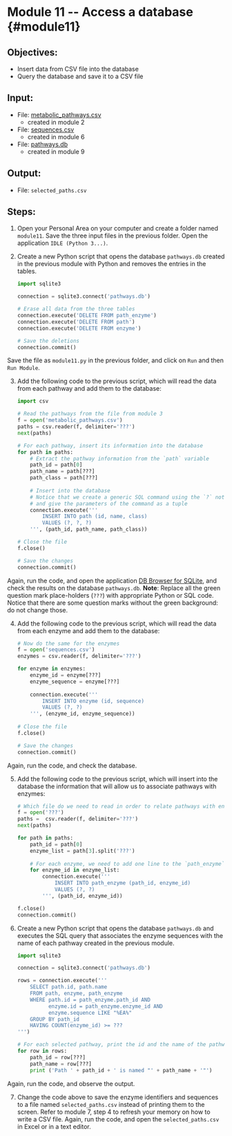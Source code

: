 # Module 11 -- Access a database {#module11}

## Objectives:

- Insert data from CSV file into the database
- Query the database and save it to a CSV file

## Input:

- File: [metabolic_pathways.csv](files/metabolic_pathways.csv)
    - created in module 2
- File: [sequences.csv](files/sequences.csv)
    - created in module 6
- File: [pathways.db](files/pathways.db)
    - created in module 9

## Output:

- File: `selected_paths.csv`

## Steps:

1. Open your Personal Area on your computer and create a folder named `module11`.
Save the three input files in the previous folder.
Open the application `IDLE (Python 3...)`.

2. Create a new Python script that opens the database `pathways.db` created in the previous module with Python and removes the entries in the tables.
    ```python
    import sqlite3
    
    connection = sqlite3.connect('pathways.db')
    
    # Erase all data from the three tables
    connection.execute('DELETE FROM path_enzyme')
    connection.execute('DELETE FROM path')
    connection.execute('DELETE FROM enzyme')
    
    # Save the deletions
    connection.commit()
    ```
Save the file as `module11.py` in the previous folder, and click on `Run` and then `Run Module`.

3. Add the following code to the previous script, which will read the data from each pathway and add them to the database:
    ```python
    import csv
    
    # Read the pathways from the file from module 3
    f = open('metabolic_pathways.csv')
    paths = csv.reader(f, delimiter='???')
    next(paths)
    
    # For each pathway, insert its information into the database
    for path in paths:
        # Extract the pathway information from the `path` variable
        path_id = path[0]
        path_name = path[???]
        path_class = path[???]
        
        # Insert into the database
        # Notice that we create a generic SQL command using the `?` notation
        # and give the parameters of the command as a tuple
        connection.execute('''
            INSERT INTO path (id, name, class)
            VALUES (?, ?, ?)
        ''', (path_id, path_name, path_class))
    
    # Close the file
    f.close()
    
    # Save the changes
    connection.commit()
    ```
Again, run the code, and open the application [DB Browser for SQLite](http://sqlitebrowser.org/), and check the results on the database `pathways.db`.
**Note**: Replace all the green question mark place-holders <span class="nobr">(`???`)</span> with appropriate Python or SQL code.
Notice that there are some question marks without the green background: do not change those.

4. Add the following code to the previous script, which will read the data from each enzyme and add them to the database:
    ```python
    # Now do the same for the enzymes
    f = open('sequences.csv')
    enzymes = csv.reader(f, delimiter='???')
    
    for enzyme in enzymes:
        enzyme_id = enzyme[???]
        enzyme_sequence = enzyme[???]
        
        connection.execute('''
            INSERT INTO enzyme (id, sequence)
            VALUES (?, ?)
        ''', (enzyme_id, enzyme_sequence))
        
    # Close the file
    f.close()
    
    # Save the changes
    connection.commit()
    ```
Again, run the code, and check the database.

5. Add the following code to the previous script, which will insert into the database the information that will allow us to associate pathways with enzymes:
    ```python
    # Which file do we need to read in order to relate pathways with enzymes?
    f = open('???')
    paths =  csv.reader(f, delimiter='???')
    next(paths)
    
    for path in paths:
        path_id = path[0]
        enzyme_list = path[3].split('???')
        
        # For each enzyme, we need to add one line to the `path_enzyme` table
        for enzyme_id in enzyme_list:
            connection.execute('''
                INSERT INTO path_enzyme (path_id, enzyme_id)
                VALUES (?, ?)
            ''', (path_id, enzyme_id))

    f.close()
    connection.commit()
    ```

6. Create a new Python script that opens the database `pathways.db` and executes the SQL query that associates the enzyme sequences with the name of each pathway created in the previous module.
    ```python
    import sqlite3

    connection = sqlite3.connect('pathways.db')

    rows = connection.execute('''
        SELECT path.id, path.name
        FROM path, enzyme, path_enzyme
        WHERE path.id = path_enzyme.path_id AND
              enzyme.id = path_enzyme.enzyme_id AND
              enzyme.sequence LIKE "%EA%"
        GROUP BY path_id
        HAVING COUNT(enzyme_id) >= ???
    ''')

    # For each selected pathway, print the id and the name of the pathway
    for row in rows:
        path_id = row[???]
        path_name = row[???]
        print ('Path ' + path_id + ' is named "' + path_name + '"')
    ```
Again, run the code, and observe the output.

7. Change the code above to save the enzyme identifiers and sequences to a file named `selected_paths.csv` instead of printing them to the screen.
Refer to module 7, step 4 to refresh your memory on how to write a CSV file.
Again, run the code, and open the `selected_paths.csv` in Excel or in a text editor.
